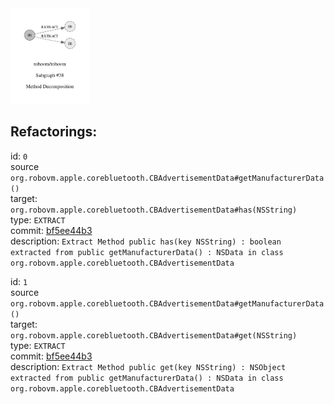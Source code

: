 <img src=subgraph_atomic_38.svg width=25%>

## Refactorings:

id: `0`\
source `org.robovm.apple.corebluetooth.CBAdvertisementData#getManufacturerData()`\
target: `org.robovm.apple.corebluetooth.CBAdvertisementData#has(NSString)`\
type: `EXTRACT`\
commit: [bf5ee44b3](https://github.com/robovm/robovm/commit/bf5ee44b3b576e01ab09cae9f50300417b01dc07)\
description: `Extract Method public has(key NSString) : boolean extracted from public getManufacturerData() : NSData in class org.robovm.apple.corebluetooth.CBAdvertisementData`

id: `1`\
source `org.robovm.apple.corebluetooth.CBAdvertisementData#getManufacturerData()`\
target: `org.robovm.apple.corebluetooth.CBAdvertisementData#get(NSString)`\
type: `EXTRACT`\
commit: [bf5ee44b3](https://github.com/robovm/robovm/commit/bf5ee44b3b576e01ab09cae9f50300417b01dc07)\
description: `Extract Method public get(key NSString) : NSObject extracted from public getManufacturerData() : NSData in class org.robovm.apple.corebluetooth.CBAdvertisementData`

